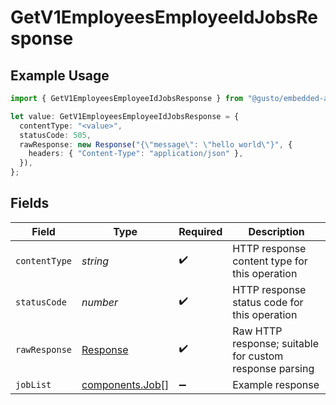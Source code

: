 # GetV1EmployeesEmployeeIdJobsResponse

## Example Usage

```typescript
import { GetV1EmployeesEmployeeIdJobsResponse } from "@gusto/embedded-api/models/operations/getv1employeesemployeeidjobs.js";

let value: GetV1EmployeesEmployeeIdJobsResponse = {
  contentType: "<value>",
  statusCode: 505,
  rawResponse: new Response("{\"message\": \"hello world\"}", {
    headers: { "Content-Type": "application/json" },
  }),
};
```

## Fields

| Field                                                                 | Type                                                                  | Required                                                              | Description                                                           |
| --------------------------------------------------------------------- | --------------------------------------------------------------------- | --------------------------------------------------------------------- | --------------------------------------------------------------------- |
| `contentType`                                                         | *string*                                                              | :heavy_check_mark:                                                    | HTTP response content type for this operation                         |
| `statusCode`                                                          | *number*                                                              | :heavy_check_mark:                                                    | HTTP response status code for this operation                          |
| `rawResponse`                                                         | [Response](https://developer.mozilla.org/en-US/docs/Web/API/Response) | :heavy_check_mark:                                                    | Raw HTTP response; suitable for custom response parsing               |
| `jobList`                                                             | [components.Job](../../models/components/job.md)[]                    | :heavy_minus_sign:                                                    | Example response                                                      |